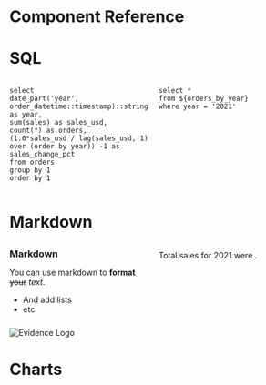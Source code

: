 <script>
    import ChartTile from '$lib/ChartTile.svelte';
    import { showQueries } from '@evidence-dev/components/ui/stores'
	showQueries.set(true)
</script>

# Component Reference


# SQL

<div class=gallery-container-grid>

<ChartTile chartName="Queries" chartPage="sql-query">

```orders_by_year
select 
date_part('year', order_datetime::timestamp)::string as year,
sum(sales) as sales_usd,
count(*) as orders,
(1.0*sales_usd / lag(sales_usd, 1) over (order by year)) -1 as sales_change_pct
from orders
group by 1
order by 1
```

</ChartTile>

<ChartTile chartName="Query Chaining" chartPage="query-chaining">

```this_year
select * 
from ${orders_by_year}
where year = '2021'
```

</ChartTile>

</div>

# Markdown

<div class=gallery-container-grid>

<ChartTile chartName="Markdown" chartPage="markdown">

### Markdown
You can use markdown to **format** ~~your~~ _text_. 
- And add lists
- etc   

</ChartTile>

<ChartTile chartName="Values in Text" chartPage="value" partialWidth=true>
   <p> Total sales for 2021 were <Value data={this_year} column=sales_usd />.</p>
   <br>
</ChartTile>




<ChartTile chartName="Images" chartPage="images" partialWidth=true>
   
<img src=evidence-logo.svg alt="Evidence Logo"/>

</ChartTile>

</div>


# Charts
<div class=gallery-container-grid>


<ChartTile chartName="Data Table" chartPage="data-table">
   <DataTable data={orders_by_year} />
</ChartTile>

<ChartTile chartName="Big Value" chartPage="big-value" partialWidth=true>
    <BigValue 
        data={this_year} 
        value=sales_usd
        comparison=sales_change_pct
        comparisonTitle="vs Last Year"
        row=2
    />
</ChartTile>

<ChartTile chartName="Bar Chart" chartPage="bar-chart">
    <BarChart 
        data={orders_by_year} 
        x=year
        y=sales_usd
    />
</ChartTile>

<ChartTile chartName="Line Chart" chartPage="line-chart">
    <LineChart 
        data={orders_by_year} 
        x=year
        y=sales_usd
    />
</ChartTile>

<ChartTile chartName="Area Chart" chartPage="area-chart">
    <AreaChart 
        data={orders_by_year} 
        x=year
        y=sales_usd
    />
</ChartTile>





</div>





<style>
    
    .container {
        display: flex;
        flex-direction: row;
        flex-wrap: wrap;
        justify-content: space-between;
    }


    .gallery-container-grid {
  display: grid;
  grid-template-columns: 50% 50%;
  grid-gap: 10px;
}

@media screen and (max-width: 500px){
  .gallery-container-grid {
    grid-template-columns: 100%;
  }
  .gallery-container-grid > h2, h3 {
    grid-column: 1 / 2;
  }
}

@media screen and (max-width: 1000px) and (min-width: 501px){
  .gallery-container-grid {
    grid-template-columns: 50% 50%;
  }
  .gallery-container-grid > h2, h3 {
    grid-column: 1 / 3;
  }
}

@media screen and (max-width: 1350px) and (min-width: 1001px){
  .gallery-container-grid {
    grid-template-columns: 100%;
  }
  .gallery-container-grid > h2, h3 {
    grid-column: 1 / 2;
  }
}

@media screen and (min-width: 1351px){
  .gallery-container-grid {
    grid-template-columns: 50% 50%;
  }
  .gallery-container-grid > h2, h3 {
    grid-column: 1 / 3;
  }
}


.gallery-container-grid > h2, h3 {
  margin-bottom: 0px;
  margin-top: 10px;
}

.gallery-container-grid > h2 {
  margin-top: 20px;
}

:global(div.chart-footer)
{
    display: none !important;
}


</style>